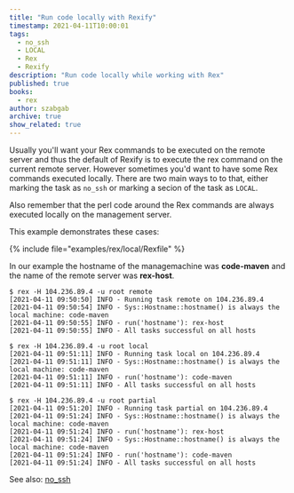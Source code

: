```yaml
---
title: "Run code locally with Rexify"
timestamp: 2021-04-11T10:00:01
tags:
  - no_ssh
  - LOCAL
  - Rex
  - Rexify
description: "Run code locally while working with Rex"
published: true
books:
  - rex
author: szabgab
archive: true
show_related: true
---
```



Usually you'll want your Rex commands to be executed on the remote server and thus the default of Rexify is to execute the rex command on the current remote server.
However sometimes you'd want to have some Rex commands executed locally. There are two main ways to to that, either marking the task as `no_ssh` or
marking a secion of the task as `LOCAL`.

Also remember that the perl code around the Rex commands are always executed locally on the management server.

This example demonstrates these cases:


{% include file="examples/rex/local/Rexfile" %}

In our example the hostname of the managemachine was <b>code-maven</b> and the name of the remote server was <b>rex-host</b>.

```
$ rex -H 104.236.89.4 -u root remote
[2021-04-11 09:50:50] INFO - Running task remote on 104.236.89.4
[2021-04-11 09:50:54] INFO - Sys::Hostname::hostname() is always the local machine: code-maven
[2021-04-11 09:50:55] INFO - run('hostname'): rex-host
[2021-04-11 09:50:55] INFO - All tasks successful on all hosts
```


```
$ rex -H 104.236.89.4 -u root local
[2021-04-11 09:51:11] INFO - Running task local on 104.236.89.4
[2021-04-11 09:51:11] INFO - Sys::Hostname::hostname() is always the local machine: code-maven
[2021-04-11 09:51:11] INFO - run('hostname'): code-maven
[2021-04-11 09:51:11] INFO - All tasks successful on all hosts
```

```
$ rex -H 104.236.89.4 -u root partial
[2021-04-11 09:51:20] INFO - Running task partial on 104.236.89.4
[2021-04-11 09:51:24] INFO - Sys::Hostname::hostname() is always the local machine: code-maven
[2021-04-11 09:51:24] INFO - run('hostname'): rex-host
[2021-04-11 09:51:24] INFO - Sys::Hostname::hostname() is always the local machine: code-maven
[2021-04-11 09:51:24] INFO - run('hostname'): code-maven
[2021-04-11 09:51:24] INFO - All tasks successful on all hosts
```


See also: [no_ssh](https://metacpan.org/pod/Rex::Commands#no_ssh)

